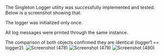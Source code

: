 The Singleton Logger utility was successfully implemented and tested. Below is a screenshot showing that:

The logger was initialized only once.

All log messages were printed through the same instance.

The comparison of both objects confirmed they are identical (logger1 == logger2).
![Screenshot (478)](https://github.com/user-attachments/assets/b2a89c88-4525-4b9c-9aa4-61720fc87c19)
![Screenshot (479)](https://github.com/user-attachments/assets/c89f16c9-db67-4dff-a6ae-c76f26d95101)
![Screenshot (480)](https://github.com/user-attachments/assets/fbfe0eae-9aab-408d-8fad-a0ccd5e4bd81)
